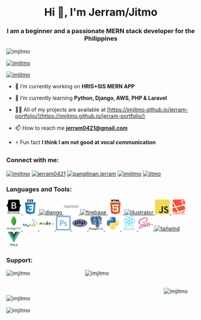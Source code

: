 <h1 align="center">Hi 👋, I'm Jerram/Jitmo</h1>
<h3 align="center">I am a beginner and a passionate MERN stack developer for the Philippines</h3>

<p align="left"> <img src="https://komarev.com/ghpvc/?username=imjitmo&label=Profile%20views&color=0e75b6&style=flat" alt="imjitmo" /> </p>

<p align="left"> <a href="https://github.com/ryo-ma/github-profile-trophy"><img src="https://github-profile-trophy.vercel.app/?username=imjitmo" alt="imjitmo" /></a> </p>

<p align="left"> <a href="https://twitter.com/imjitmo" target="blank"><img src="https://img.shields.io/twitter/follow/imjitmo?logo=twitter&style=for-the-badge" alt="imjitmo" /></a> </p>

- 🔭 I’m currently working on **HRIS+SIS MERN APP**

- 🌱 I’m currently learning **Python, Django, AWS, PHP & Laravel**

- 👨‍💻 All of my projects are available at [https://imjitmo.github.io/jerram-portfolio/](https://imjitmo.github.io/jerram-portfolio/)

- 📫 How to reach me **jerram0421@gmail.com**

- ⚡ Fun fact **I think I am not good at vocal communication**

<h3 align="left">Connect with me:</h3>
<p align="left">
<a href="https://twitter.com/imjitmo" target="blank"><img align="center" src="https://raw.githubusercontent.com/rahuldkjain/github-profile-readme-generator/master/src/images/icons/Social/twitter.svg" alt="imjitmo" height="30" width="40" /></a>
<a href="https://linkedin.com/in/jerram0421" target="blank"><img align="center" src="https://raw.githubusercontent.com/rahuldkjain/github-profile-readme-generator/master/src/images/icons/Social/linked-in-alt.svg" alt="jerram0421" height="30" width="40" /></a>
<a href="https://fb.com/pangilinan.jerram" target="blank"><img align="center" src="https://raw.githubusercontent.com/rahuldkjain/github-profile-readme-generator/master/src/images/icons/Social/facebook.svg" alt="pangilinan.jerram" height="30" width="40" /></a>
<a href="https://instagram.com/imjitmo" target="blank"><img align="center" src="https://raw.githubusercontent.com/rahuldkjain/github-profile-readme-generator/master/src/images/icons/Social/instagram.svg" alt="imjitmo" height="30" width="40" /></a>
<a href="https://www.youtube.com/@jitmo" target="blank"><img align="center" src="https://raw.githubusercontent.com/rahuldkjain/github-profile-readme-generator/master/src/images/icons/Social/youtube.svg" alt="jitmo" height="30" width="40" /></a>
</p>

<h3 align="left">Languages and Tools:</h3>
<p align="left"> <a href="https://getbootstrap.com" target="_blank" rel="noreferrer"> <img src="https://raw.githubusercontent.com/devicons/devicon/master/icons/bootstrap/bootstrap-plain-wordmark.svg" alt="bootstrap" width="40" height="40"/> </a> <a href="https://www.w3schools.com/css/" target="_blank" rel="noreferrer"> <img src="https://raw.githubusercontent.com/devicons/devicon/master/icons/css3/css3-original-wordmark.svg" alt="css3" width="40" height="40"/> </a> <a href="https://www.djangoproject.com/" target="_blank" rel="noreferrer"> <img src="https://cdn.worldvectorlogo.com/logos/django.svg" alt="django" width="40" height="40"/> </a> <a href="https://expressjs.com" target="_blank" rel="noreferrer"> <img src="https://raw.githubusercontent.com/devicons/devicon/master/icons/express/express-original-wordmark.svg" alt="express" width="40" height="40"/> </a> <a href="https://firebase.google.com/" target="_blank" rel="noreferrer"> <img src="https://www.vectorlogo.zone/logos/firebase/firebase-icon.svg" alt="firebase" width="40" height="40"/> </a> <a href="https://www.w3.org/html/" target="_blank" rel="noreferrer"> <img src="https://raw.githubusercontent.com/devicons/devicon/master/icons/html5/html5-original-wordmark.svg" alt="html5" width="40" height="40"/> </a> <a href="https://www.adobe.com/in/products/illustrator.html" target="_blank" rel="noreferrer"> <img src="https://www.vectorlogo.zone/logos/adobe_illustrator/adobe_illustrator-icon.svg" alt="illustrator" width="40" height="40"/> </a> <a href="https://developer.mozilla.org/en-US/docs/Web/JavaScript" target="_blank" rel="noreferrer"> <img src="https://raw.githubusercontent.com/devicons/devicon/master/icons/javascript/javascript-original.svg" alt="javascript" width="40" height="40"/> </a> <a href="https://laravel.com/" target="_blank" rel="noreferrer"> <img src="https://raw.githubusercontent.com/devicons/devicon/master/icons/laravel/laravel-plain-wordmark.svg" alt="laravel" width="40" height="40"/> </a> <a href="https://www.mongodb.com/" target="_blank" rel="noreferrer"> <img src="https://raw.githubusercontent.com/devicons/devicon/master/icons/mongodb/mongodb-original-wordmark.svg" alt="mongodb" width="40" height="40"/> </a> <a href="https://www.mysql.com/" target="_blank" rel="noreferrer"> <img src="https://raw.githubusercontent.com/devicons/devicon/master/icons/mysql/mysql-original-wordmark.svg" alt="mysql" width="40" height="40"/> </a> <a href="https://nodejs.org" target="_blank" rel="noreferrer"> <img src="https://raw.githubusercontent.com/devicons/devicon/master/icons/nodejs/nodejs-original-wordmark.svg" alt="nodejs" width="40" height="40"/> </a> <a href="https://www.photoshop.com/en" target="_blank" rel="noreferrer"> <img src="https://raw.githubusercontent.com/devicons/devicon/master/icons/photoshop/photoshop-line.svg" alt="photoshop" width="40" height="40"/> </a> <a href="https://www.php.net" target="_blank" rel="noreferrer"> <img src="https://raw.githubusercontent.com/devicons/devicon/master/icons/php/php-original.svg" alt="php" width="40" height="40"/> </a> <a href="https://www.postgresql.org" target="_blank" rel="noreferrer"> <img src="https://raw.githubusercontent.com/devicons/devicon/master/icons/postgresql/postgresql-original-wordmark.svg" alt="postgresql" width="40" height="40"/> </a> <a href="https://www.python.org" target="_blank" rel="noreferrer"> <img src="https://raw.githubusercontent.com/devicons/devicon/master/icons/python/python-original.svg" alt="python" width="40" height="40"/> </a> <a href="https://reactjs.org/" target="_blank" rel="noreferrer"> <img src="https://raw.githubusercontent.com/devicons/devicon/master/icons/react/react-original-wordmark.svg" alt="react" width="40" height="40"/> </a> <a href="https://sass-lang.com" target="_blank" rel="noreferrer"> <img src="https://raw.githubusercontent.com/devicons/devicon/master/icons/sass/sass-original.svg" alt="sass" width="40" height="40"/> </a> <a href="https://tailwindcss.com/" target="_blank" rel="noreferrer"> <img src="https://www.vectorlogo.zone/logos/tailwindcss/tailwindcss-icon.svg" alt="tailwind" width="40" height="40"/> </a> <a href="https://vuejs.org/" target="_blank" rel="noreferrer"> <img src="https://raw.githubusercontent.com/devicons/devicon/master/icons/vuejs/vuejs-original-wordmark.svg" alt="vuejs" width="40" height="40"/> </a> </p>

<h3 align="left">Support:</h3>
<p><a href="https://www.buymeacoffee.com/imjitmo"> <img align="left" src="https://cdn.buymeacoffee.com/buttons/v2/default-yellow.png" height="50" width="210" alt="imjitmo" /></a><a href="https://ko-fi.com/imjitmo"> <img align="left" src="https://cdn.ko-fi.com/cdn/kofi3.png?v=3" height="50" width="210" alt="imjitmo" /></a></p><br><br>

<p><img align="left" src="https://github-readme-stats.vercel.app/api/top-langs?username=imjitmo&show_icons=true&locale=en&layout=compact" alt="imjitmo" /></p>

<p>&nbsp;<img align="center" src="https://github-readme-stats.vercel.app/api?username=imjitmo&show_icons=true&locale=en" alt="imjitmo" /></p>

<p><img align="center" src="https://github-readme-streak-stats.herokuapp.com/?user=imjitmo&" alt="imjitmo" /></p>
